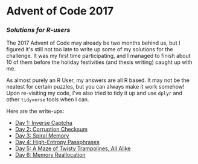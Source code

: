 # Advent of Code 2017
### _Solutions for R-users_

The 2017 Advent of Code may already be two months behind us, but I figured it's still not too late to write up some of my solutions for the challenge. It was my first time participating, and I managed to finish about 10 of them before the holiday festivities (and thesis writing) caught up with me.

As almost purely an R User, my answers are all R based. It may not be the neatest for certain puzzles, but you can always make it work somehow! Upon re-visiting my code, I've also tried to tidy it up and use `dplyr` and other `tidyverse` tools when I can.

Here are the write-ups:

- [Day 1: Inverse Captcha](https://github.com/isteves/advent_of_code_2017/blob/master/01_captcha.md)
- [Day 2: Corruption Checksum](https://github.com/isteves/advent_of_code_2017/blob/master/02_checksum.md)
- [Day 3: Spiral Memory](https://github.com/isteves/advent_of_code_2017/blob/master/03_spiral.md)
- [Day 4: High-Entropy Passphrases](https://github.com/isteves/advent_of_code_2017/blob/master/04_passphrase.md)
- [Day 5: A Maze of Twisty Trampolines, All Alike](https://github.com/isteves/advent_of_code_2017/blob/master/05_trampoline.md)
- [Day 6: Memory Reallocation](https://github.com/isteves/advent_of_code_2017/blob/master/06_reallocation.md)
